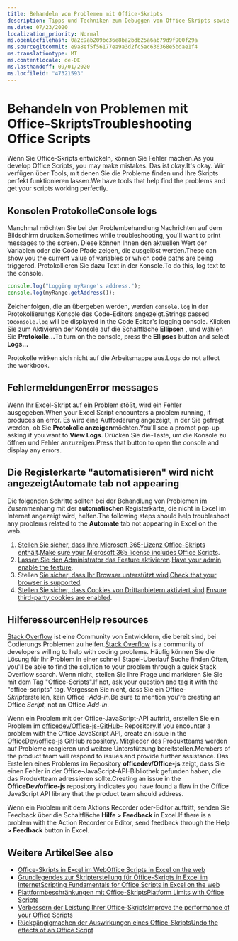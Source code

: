 ```yaml
---
title: Behandeln von Problemen mit Office-Skripts
description: Tipps und Techniken zum Debuggen von Office-Skripts sowie Hilferessourcen.
ms.date: 07/23/2020
localization_priority: Normal
ms.openlocfilehash: 0a2c9ab209bc36e8ba2bdb25a6ab79d9f900f29a
ms.sourcegitcommit: e9a8ef5f56177ea9a3d2fc5ac636368e5bdae1f4
ms.translationtype: MT
ms.contentlocale: de-DE
ms.lasthandoff: 09/01/2020
ms.locfileid: "47321593"
---
```

# <a name="troubleshooting-office-scripts"></a><span data-ttu-id="7df40-103">Behandeln von Problemen mit Office-Skripts</span><span class="sxs-lookup"><span data-stu-id="7df40-103">Troubleshooting Office Scripts</span></span>

<span data-ttu-id="7df40-104">Wenn Sie Office-Skripts entwickeln, können Sie Fehler machen.</span><span class="sxs-lookup"><span data-stu-id="7df40-104">As you develop Office Scripts, you may make mistakes.</span></span> <span data-ttu-id="7df40-105">Das ist okay.</span><span class="sxs-lookup"><span data-stu-id="7df40-105">It's okay.</span></span> <span data-ttu-id="7df40-106">Wir verfügen über Tools, mit denen Sie die Probleme finden und Ihre Skripts perfekt funktionieren lassen.</span><span class="sxs-lookup"><span data-stu-id="7df40-106">We have tools that help find the problems and get your scripts working perfectly.</span></span>

## <a name="console-logs"></a><span data-ttu-id="7df40-107">Konsolen Protokolle</span><span class="sxs-lookup"><span data-stu-id="7df40-107">Console logs</span></span>

<span data-ttu-id="7df40-108">Manchmal möchten Sie bei der Problembehandlung Nachrichten auf dem Bildschirm drucken.</span><span class="sxs-lookup"><span data-stu-id="7df40-108">Sometimes while troubleshooting, you'll want to print messages to the screen.</span></span> <span data-ttu-id="7df40-109">Diese können Ihnen den aktuellen Wert der Variablen oder die Code Pfade zeigen, die ausgelöst werden.</span><span class="sxs-lookup"><span data-stu-id="7df40-109">These can show you the current value of variables or which code paths are being triggered.</span></span> <span data-ttu-id="7df40-110">Protokollieren Sie dazu Text in der Konsole.</span><span class="sxs-lookup"><span data-stu-id="7df40-110">To do this, log text to the console.</span></span>

```TypeScript
console.log("Logging myRange's address.");
console.log(myRange.getAddress());
```

<span data-ttu-id="7df40-111">Zeichenfolgen, die an übergeben werden, werden `console.log` in der Protokollierungs Konsole des Code-Editors angezeigt.</span><span class="sxs-lookup"><span data-stu-id="7df40-111">Strings passed to`console.log` will be displayed in the Code Editor's logging console.</span></span> <span data-ttu-id="7df40-112">Klicken Sie zum Aktivieren der Konsole auf die Schaltfläche **Ellipsen** , und wählen Sie **Protokolle...**</span><span class="sxs-lookup"><span data-stu-id="7df40-112">To turn on the console, press the **Ellipses** button and select **Logs...**</span></span>

<span data-ttu-id="7df40-113">Protokolle wirken sich nicht auf die Arbeitsmappe aus.</span><span class="sxs-lookup"><span data-stu-id="7df40-113">Logs do not affect the workbook.</span></span>

## <a name="error-messages"></a><span data-ttu-id="7df40-114">Fehlermeldungen</span><span class="sxs-lookup"><span data-stu-id="7df40-114">Error messages</span></span>

<span data-ttu-id="7df40-115">Wenn Ihr Excel-Skript auf ein Problem stößt, wird ein Fehler ausgegeben.</span><span class="sxs-lookup"><span data-stu-id="7df40-115">When your Excel Script encounters a problem running, it produces an error.</span></span> <span data-ttu-id="7df40-116">Es wird eine Aufforderung angezeigt, in der Sie gefragt werden, ob Sie **Protokolle anzeigen**möchten.</span><span class="sxs-lookup"><span data-stu-id="7df40-116">You'll see a prompt pop-up asking if you want to **View Logs**.</span></span> <span data-ttu-id="7df40-117">Drücken Sie die-Taste, um die Konsole zu öffnen und Fehler anzuzeigen.</span><span class="sxs-lookup"><span data-stu-id="7df40-117">Press that button to open the console and display any errors.</span></span>

## <a name="automate-tab-not-appearing"></a><span data-ttu-id="7df40-118">Die Registerkarte "automatisieren" wird nicht angezeigt</span><span class="sxs-lookup"><span data-stu-id="7df40-118">Automate tab not appearing</span></span>

<span data-ttu-id="7df40-119">Die folgenden Schritte sollten bei der Behandlung von Problemen im Zusammenhang mit der **automatischen** Registerkarte, die nicht in Excel im Internet angezeigt wird, helfen.</span><span class="sxs-lookup"><span data-stu-id="7df40-119">The following steps should help troubleshoot any problems related to the **Automate** tab not appearing in Excel on the web.</span></span>

1. <span data-ttu-id="7df40-120">[Stellen Sie sicher, dass Ihre Microsoft 365-Lizenz Office-Skripts enthält](../overview/excel.md#requirements).</span><span class="sxs-lookup"><span data-stu-id="7df40-120">[Make sure your Microsoft 365 license includes Office Scripts](../overview/excel.md#requirements).</span></span>
1. <span data-ttu-id="7df40-121">[Lassen Sie den Administrator das Feature aktivieren](/microsoft-365/admin/manage/manage-office-scripts-settings).</span><span class="sxs-lookup"><span data-stu-id="7df40-121">[Have your admin enable the feature](/microsoft-365/admin/manage/manage-office-scripts-settings).</span></span>
1. <span data-ttu-id="7df40-122">Stellen [Sie sicher, dass Ihr Browser unterstützt wird](platform-limits.md#browser-support).</span><span class="sxs-lookup"><span data-stu-id="7df40-122">[Check that your browser is supported](platform-limits.md#browser-support).</span></span>
1. <span data-ttu-id="7df40-123">[Stellen Sie sicher, dass Cookies von Drittanbietern aktiviert sind](platform-limits.md#third-party-cookies).</span><span class="sxs-lookup"><span data-stu-id="7df40-123">[Ensure third-party cookies are enabled](platform-limits.md#third-party-cookies).</span></span>

## <a name="help-resources"></a><span data-ttu-id="7df40-124">Hilferessourcen</span><span class="sxs-lookup"><span data-stu-id="7df40-124">Help resources</span></span>

<span data-ttu-id="7df40-125">[Stack Overflow](https://stackoverflow.com/questions/tagged/office-scripts) ist eine Community von Entwicklern, die bereit sind, bei Codierungs Problemen zu helfen.</span><span class="sxs-lookup"><span data-stu-id="7df40-125">[Stack Overflow](https://stackoverflow.com/questions/tagged/office-scripts) is a community of developers willing to help with coding problems.</span></span> <span data-ttu-id="7df40-126">Häufig können Sie die Lösung für Ihr Problem in einer schnell Stapel-Überlauf Suche finden.</span><span class="sxs-lookup"><span data-stu-id="7df40-126">Often, you'll be able to find the solution to your problem through a quick Stack Overflow search.</span></span> <span data-ttu-id="7df40-127">Wenn nicht, stellen Sie Ihre Frage und markieren Sie Sie mit dem Tag "Office-Scripts".</span><span class="sxs-lookup"><span data-stu-id="7df40-127">If not, ask your question and tag it with the "office-scripts" tag.</span></span> <span data-ttu-id="7df40-128">Vergessen Sie nicht, dass Sie ein Office- *Skript*erstellen, kein Office *-Add-in*.</span><span class="sxs-lookup"><span data-stu-id="7df40-128">Be sure to mention you're creating an Office *Script*, not an Office *Add-in*.</span></span>

<span data-ttu-id="7df40-129">Wenn ein Problem mit der Office-JavaScript-API auftritt, erstellen Sie ein Problem im [officedev/Office-js-GitHub-](https://github.com/OfficeDev/office-js) Repository.</span><span class="sxs-lookup"><span data-stu-id="7df40-129">If you encounter a problem with the Office JavaScript API, create an issue in the [OfficeDev/office-js](https://github.com/OfficeDev/office-js) GitHub repository.</span></span> <span data-ttu-id="7df40-130">Mitglieder des Produktteams werden auf Probleme reagieren und weitere Unterstützung bereitstellen.</span><span class="sxs-lookup"><span data-stu-id="7df40-130">Members of the product team will respond to issues and provide further assistance.</span></span> <span data-ttu-id="7df40-131">Das Erstellen eines Problems im Repository **officedev/Office-js** zeigt, dass Sie einen Fehler in der Office-JavaScript-API-Bibliothek gefunden haben, die das Produktteam adressieren sollte.</span><span class="sxs-lookup"><span data-stu-id="7df40-131">Creating an issue in the **OfficeDev/office-js** repository indicates you have found a flaw in the Office JavaScript API library that the product team should address.</span></span>

<span data-ttu-id="7df40-132">Wenn ein Problem mit dem Aktions Recorder oder-Editor auftritt, senden Sie Feedback über die Schaltfläche **Hilfe > Feedback** in Excel.</span><span class="sxs-lookup"><span data-stu-id="7df40-132">If there is a problem with the Action Recorder or Editor, send feedback through the **Help > Feedback** button in Excel.</span></span>

## <a name="see-also"></a><span data-ttu-id="7df40-133">Weitere Artikel</span><span class="sxs-lookup"><span data-stu-id="7df40-133">See also</span></span>

- [<span data-ttu-id="7df40-134">Office-Skripts in Excel im Web</span><span class="sxs-lookup"><span data-stu-id="7df40-134">Office Scripts in Excel on the web</span></span>](../overview/excel.md)
- [<span data-ttu-id="7df40-135">Grundlegendes zur Skripterstellung für Office-Skripts in Excel im Internet</span><span class="sxs-lookup"><span data-stu-id="7df40-135">Scripting Fundamentals for Office Scripts in Excel on the web</span></span>](../develop/scripting-fundamentals.md)
- [<span data-ttu-id="7df40-136">Plattformbeschränkungen mit Office-Skripts</span><span class="sxs-lookup"><span data-stu-id="7df40-136">Platform Limits with Office Scripts</span></span>](platform-limits.md)
- [<span data-ttu-id="7df40-137">Verbessern der Leistung Ihrer Office-Skripts</span><span class="sxs-lookup"><span data-stu-id="7df40-137">Improve the performance of your Office Scripts</span></span>](../develop/web-client-performance.md)
- [<span data-ttu-id="7df40-138">Rückgängigmachen der Auswirkungen eines Office-Skripts</span><span class="sxs-lookup"><span data-stu-id="7df40-138">Undo the effects of an Office Script</span></span>](undo.md)
